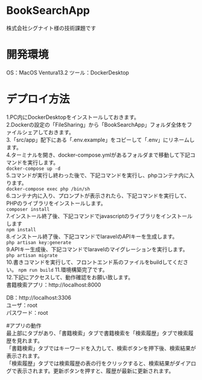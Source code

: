 # BookSearchApp
株式会社シグナイト様の技術課題です

# 開発環境
OS：MacOS Ventura13.2
ツール：DockerDesktop

# デプロイ方法

1.PC内にDockerDesktopをインストールしておきます。  
2.Dockerの設定の「FileSharing」から「BookSearchApp」フォルダ全体をファイルシェアしておきます。  
3.「src/app」配下にある「.env.example」をコピーして「.env」にリネームします。  
4.ターミナルを開き、docker-compose.ymlがあるフォルダまで移動して下記コマンドを実行します。  
`docker-compose up -d`  
5.コマンドが実行し終わった後で、下記コマンドを実行し、phpコンテナ内に入ります。  
`docker-compose exec php /bin/sh`  
6.コンテナ内に入り、プロンプトが表示されたら、下記コマンドを実行して、PHPのライブラリをインストールします。  
`composer install`  
7.インストール終了後、下記コマンドでjavascriptのライブラリをインストールします  
`npm install`  
8.インストール終了後、下記コマンドでlaravelのAPIキーを生成します。  
`php artisan key:generate`  
9.APIキー生成後、下記コマンドでlaravelのマイグレーションを実行します。  
`php artisan migrate`  
10.書きコマンドを実行して、フロントエンド系のファイルをbuildしてください。
`npm run build`
11.環境構築完了です。  
12.下記にアクセスして、動作確認をお願い致します。  
書籍検索アプリ：http://localhost:8000  
  
DB：http://localhost:3306  
ユーザ：root  
パスワード：root  


#アプリの動作  
最上部にタブがあり、「書籍検索」タブで書籍検索を「検索履歴」タブで検索履歴を見れます。  
「書籍検索」タブではキーワードを入力して、検索ボタンを押下後、検索結果が表示されます。  
「検索履歴」タブでは検索履歴の表の行をクリックすると、検索結果がダイアログで表示されます。更新ボタンを押すと、履歴が最新に更新されます。